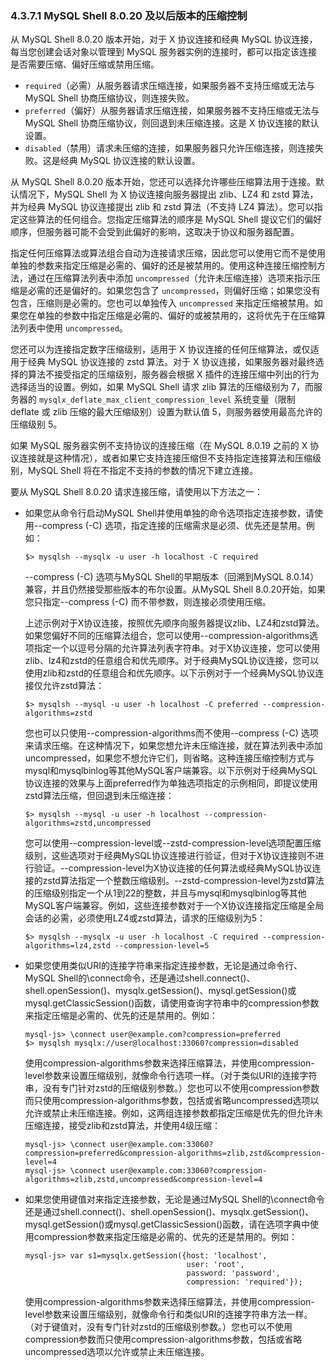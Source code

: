 ### 4.3.7.1 MySQL Shell 8.0.20 及以后版本的压缩控制

从 MySQL Shell 8.0.20 版本开始，对于 X 协议连接和经典 MySQL 协议连接，每当您创建会话对象以管理到 MySQL 服务器实例的连接时，都可以指定该连接是否需要压缩、偏好压缩或禁用压缩。

- `required`（必需）从服务器请求压缩连接，如果服务器不支持压缩或无法与 MySQL Shell 协商压缩协议，则连接失败。
- `preferred`（偏好）从服务器请求压缩连接，如果服务器不支持压缩或无法与 MySQL Shell 协商压缩协议，则回退到未压缩连接。这是 X 协议连接的默认设置。
- `disabled`（禁用）请求未压缩的连接，如果服务器只允许压缩连接，则连接失败。这是经典 MySQL 协议连接的默认设置。

从 MySQL Shell 8.0.20 版本开始，您还可以选择允许哪些压缩算法用于连接。默认情况下，MySQL Shell 为 X 协议连接向服务器提出 zlib、LZ4 和 zstd 算法，并为经典 MySQL 协议连接提出 zlib 和 zstd 算法（不支持 LZ4 算法）。您可以指定这些算法的任何组合。您指定压缩算法的顺序是 MySQL Shell 提议它们的偏好顺序，但服务器可能不会受到此偏好的影响，这取决于协议和服务器配置。

指定任何压缩算法或算法组合自动为连接请求压缩，因此您可以使用它而不是使用单独的参数来指定压缩是必需的、偏好的还是被禁用的。使用这种连接压缩控制方法，通过在压缩算法列表中添加 `uncompressed`（允许未压缩连接）选项来指示压缩是必需的还是偏好的。如果您包含了 `uncompressed`，则偏好压缩；如果您没有包含，压缩则是必需的。您也可以单独传入 `uncompressed` 来指定压缩被禁用。如果您在单独的参数中指定压缩是必需的、偏好的或被禁用的，这将优先于在压缩算法列表中使用 `uncompressed`。

您还可以为连接指定数字压缩级别，适用于 X 协议连接的任何压缩算法，或仅适用于经典 MySQL 协议连接的 zstd 算法。对于 X 协议连接，如果服务器对最终选择的算法不接受指定的压缩级别，服务器会根据 X 插件的连接压缩中列出的行为选择适当的设置。例如，如果 MySQL Shell 请求 zlib 算法的压缩级别为 7，而服务器的 `mysqlx_deflate_max_client_compression_level` 系统变量（限制 deflate 或 zlib 压缩的最大压缩级别）设置为默认值 5，则服务器使用最高允许的压缩级别 5。

如果 MySQL 服务器实例不支持协议的连接压缩（在 MySQL 8.0.19 之前的 X 协议连接就是这种情况），或者如果它支持连接压缩但不支持指定连接算法和压缩级别，MySQL Shell 将在不指定不支持的参数的情况下建立连接。

要从 MySQL Shell 8.0.20 请求连接压缩，请使用以下方法之一：

- 如果您从命令行启动MySQL Shell并使用单独的命令选项指定连接参数，请使用--compress (-C) 选项，指定连接的压缩需求是必须、优先还是禁用。例如：

  ```mysql
  $> mysqlsh --mysqlx -u user -h localhost -C required
  ```

    --compress (-C) 选项与MySQL Shell的早期版本（回溯到MySQL 8.0.14）兼容，并且仍然接受那些版本的布尔设置。从MySQL Shell 8.0.20开始，如果您只指定--compress (-C) 而不带参数，则连接必须使用压缩。

  上述示例对于X协议连接，按照优先顺序向服务器提议zlib、LZ4和zstd算法。如果您偏好不同的压缩算法组合，您可以使用--compression-algorithms选项指定一个以逗号分隔的允许算法列表字符串。对于X协议连接，您可以使用zlib、lz4和zstd的任意组合和优先顺序。对于经典MySQL协议连接，您可以使用zlib和zstd的任意组合和优先顺序。以下示例对于一个经典MySQL协议连接仅允许zstd算法：

  ```mysql
  $> mysqlsh --mysql -u user -h localhost -C preferred --compression-algorithms=zstd
  ```

  您也可以只使用--compression-algorithms而不使用--compress (-C) 选项来请求压缩。在这种情况下，如果您想允许未压缩连接，就在算法列表中添加uncompressed，如果您不想允许它们，则省略。这种连接压缩控制方式与mysql和mysqlbinlog等其他MySQL客户端兼容。以下示例对于经典MySQL协议连接的效果与上面preferred作为单独选项指定的示例相同，即提议使用zstd算法压缩，但回退到未压缩连接：

  ```mysql
  $> mysqlsh --mysql -u user -h localhost --compression-algorithms=zstd,uncompressed
  ```

  您可以使用--compression-level或--zstd-compression-level选项配置压缩级别，这些选项对于经典MySQL协议连接进行验证，但对于X协议连接则不进行验证。--compression-level为X协议连接的任何算法或经典MySQL协议连接的zstd算法指定一个整数压缩级别。--zstd-compression-level为zstd算法的压缩级别指定一个从1到22的整数，并且与mysql和mysqlbinlog等其他MySQL客户端兼容。例如，这些连接参数对于一个X协议连接指定压缩是全局会话的必需，必须使用LZ4或zstd算法，请求的压缩级别为5：

  ```mysql
  $> mysqlsh --mysqlx -u user -h localhost -C required --compression-algorithms=lz4,zstd --compression-level=5
  ```

- 如果您使用类似URI的连接字符串来指定连接参数，无论是通过命令行、MySQL Shell的\connect命令，还是通过shell.connect()、shell.openSession()、mysqlx.getSession()、mysql.getSession()或mysql.getClassicSession()函数，请使用查询字符串中的compression参数来指定压缩是必需的、优先的还是禁用的。例如：

  ```mysql
  mysql-js> \connect user@example.com?compression=preferred
  $> mysqlsh mysqlx://user@localhost:33060?compression=disabled
  ```

  使用compression-algorithms参数来选择压缩算法，并使用compression-level参数来设置压缩级别，就像命令行选项一样。（对于类似URI的连接字符串，没有专门针对zstd的压缩级别参数。）您也可以不使用compression参数而只使用compression-algorithms参数，包括或省略uncompressed选项以允许或禁止未压缩连接。例如，这两组连接参数都指定压缩是优先的但允许未压缩连接，接受zlib和zstd算法，并使用4级压缩：

  ```mysql
  mysql-js> \connect user@example.com:33060?compression=preferred&compression-algorithms=zlib,zstd&compression-level=4
  mysql-js> \connect user@example.com:33060?compression-algorithms=zlib,zstd,uncompressed&compression-level=4
  ```

- 如果您使用键值对来指定连接参数，无论是通过MySQL Shell的\connect命令还是通过shell.connect()、shell.openSession()、mysqlx.getSession()、mysql.getSession()或mysql.getClassicSession()函数，请在选项字典中使用compression参数来指定压缩是必需的、优先的还是禁用的。例如：

  ```mysql
  mysql-js> var s1=mysqlx.getSession({host: 'localhost',
                                      user: 'root',
                                      password: 'password',
                                      compression: 'required'});
  ```

  使用compression-algorithms参数来选择压缩算法，并使用compression-level参数来设置压缩级别，就像命令行和类似URI的连接字符串方法一样。（对于键值对，没有专门针对zstd的压缩级别参数。）您也可以不使用compression参数而只使用compression-algorithms参数，包括或省略uncompressed选项以允许或禁止未压缩连接。